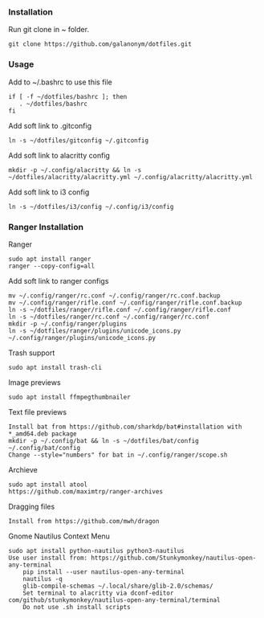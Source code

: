 ### Installation
Run git clone in ~ folder.
    
    git clone https://github.com/galanonym/dotfiles.git

### Usage
Add to ~/.bashrc to use this file

    if [ -f ~/dotfiles/bashrc ]; then
       . ~/dotfiles/bashrc
    fi

Add soft link to .gitconfig

    ln -s ~/dotfiles/gitconfig ~/.gitconfig

Add soft link to alacritty config
    
    mkdir -p ~/.config/alacritty && ln -s ~/dotfiles/alacritty/alacritty.yml ~/.config/alacritty/alacritty.yml

Add soft link to i3 config
    
    ln -s ~/dotfiles/i3/config ~/.config/i3/config

### Ranger Installation

Ranger

    sudo apt install ranger
    ranger --copy-config=all

Add soft link to ranger configs
    
    mv ~/.config/ranger/rc.conf ~/.config/ranger/rc.conf.backup
    mv ~/.config/ranger/rifle.conf ~/.config/ranger/rifle.conf.backup
    ln -s ~/dotfiles/ranger/rifle.conf ~/.config/ranger/rifle.conf
    ln -s ~/dotfiles/ranger/rc.conf ~/.config/ranger/rc.conf
    mkdir -p ~/.config/ranger/plugins
    ln -s ~/dotfiles/ranger/plugins/unicode_icons.py ~/.config/ranger/plugins/unicode_icons.py

Trash support

    sudo apt install trash-cli

Image previews

    sudo apt install ffmpegthumbnailer

Text file previews

    Install bat from https://github.com/sharkdp/bat#installation with *_amd64.deb package
    mkdir -p ~/.config/bat && ln -s ~/dotfiles/bat/config ~/.config/bat/config
    Change --style="numbers" for bat in ~/.config/ranger/scope.sh

Archieve

    sudo apt install atool
    https://github.com/maximtrp/ranger-archives

Dragging files

    Install from https://github.com/mwh/dragon

Gnome Nautilus Context Menu

    sudo apt install python-nautilus python3-nautilus
    Use user install from: https://github.com/Stunkymonkey/nautilus-open-any-terminal
        pip install --user nautilus-open-any-terminal
        nautilus -q
        glib-compile-schemas ~/.local/share/glib-2.0/schemas/
        Set terminal to alacritty via dconf-editor com/github/stunkymonkey/nautilus-open-any-terminal/terminal
        Do not use .sh install scripts
